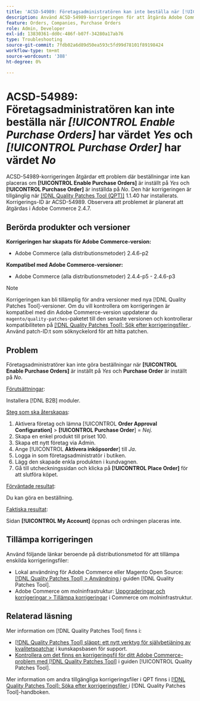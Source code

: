 ```yaml
---
title: 'ACSD-54989: Företagsadministratören kan inte beställa när [!UICONTROL Enable Purchase Orders] har värdet Ja och [!UICONTROL Purchase Order] har värdet Nej'
description: Använd ACSD-54989-korrigeringen för att åtgärda Adobe Commerce-problemet där företagsadministratören inte kan göra beställningar om [!UICONTROL Enable Purchase Orders] är inställt på Ja och [!UICONTROL Purchase Order] är inställd på Nej.
feature: Orders, Companies, Purchase Orders
role: Admin, Developer
exl-id: 13830361-dd0c-486f-b07f-34280a17ab76
type: Troubleshooting
source-git-commit: 7fdb02a6d89d50ea593c5fd99d78101f89198424
workflow-type: tm+mt
source-wordcount: '388'
ht-degree: 0%

---
```


# ACSD-54989: Företagsadministratören kan inte beställa när *[!UICONTROL Enable Purchase Orders]* har värdet *Yes* och *[!UICONTROL Purchase Order]* har värdet *No*

ACSD-54989-korrigeringen åtgärdar ett problem där beställningar inte kan placeras om **[!UICONTROL Enable Purchase Orders]** är inställt på *Yes* och **[!UICONTROL Purchase Order]** är inställda på *No*. Den här korrigeringen är tillgänglig när [[!DNL Quality Patches Tool (QPT)]](https://experienceleague.adobe.com/en/docs/commerce-operations/tools/quality-patches-tool/quality-patches-tool-to-self-serve-quality-patches) 1.1.40 har installerats. Korrigerings-ID är ACSD-54989. Observera att problemet är planerat att åtgärdas i Adobe Commerce 2.4.7.

## Berörda produkter och versioner

**Korrigeringen har skapats för Adobe Commerce-version:**

* Adobe Commerce (alla distributionsmetoder) 2.4.6-p2

**Kompatibel med Adobe Commerce-versioner:**

* Adobe Commerce (alla distributionsmetoder) 2.4.4-p5 - 2.4.6-p3

>[!NOTE]
>
>Korrigeringen kan bli tillämplig för andra versioner med nya [!DNL Quality Patches Tool]-versioner. Om du vill kontrollera om korrigeringen är kompatibel med din Adobe Commerce-version uppdaterar du `magento/quality-patches`-paketet till den senaste versionen och kontrollerar kompatibiliteten på [[!DNL Quality Patches Tool]: Sök efter korrigeringsfiler ](https://experienceleague.adobe.com/tools/commerce-quality-patches/index.html). Använd patch-ID:t som söknyckelord för att hitta patchen.

## Problem

Företagsadministratörer kan inte göra beställningar när **[!UICONTROL Enable Purchase Orders]** är inställt på *Yes* och **Purchase Order** är inställt på *No*.

<u>Förutsättningar</u>:

Installera [!DNL B2B] moduler.

<u>Steg som ska återskapas</u>:

1. Aktivera företag och lämna [!UICONTROL **Order Approval Configuration]** > **[!UICONTROL Purchase Order**] = *Nej*.
1. Skapa en enkel produkt till priset 100.
1. Skapa ett nytt företag via Admin.
1. Ange [!UICONTROL **Aktivera inköpsorder**] till *Ja*.
1. Logga in som företagsadministratör i butiken.
1. Lägg den skapade enkla produkten i kundvagnen.
1. Gå till utcheckningssidan och klicka på **[!UICONTROL Place Order]** för att slutföra köpet.

<u>Förväntade resultat</u>:

Du kan göra en beställning.

<u>Faktiska resultat</u>:

Sidan **[!UICONTROL My Account]** öppnas och ordningen placeras inte.

## Tillämpa korrigeringen

Använd följande länkar beroende på distributionsmetod för att tillämpa enskilda korrigeringsfiler:

* Lokal användning för Adobe Commerce eller Magento Open Source: [[!DNL Quality Patches Tool] > Användning ](/help/tools/quality-patches-tool/usage.md) i guiden [!DNL Quality Patches Tool].
* Adobe Commerce om molninfrastruktur: [Uppgraderingar och korrigeringar > Tillämpa korrigeringar](https://experienceleague.adobe.com/docs/commerce-cloud-service/user-guide/develop/upgrade/apply-patches.html) i Commerce om molninfrastruktur.

## Relaterad läsning

Mer information om [!DNL Quality Patches Tool] finns i:

* [[!DNL Quality Patches Tool] släppt: ett nytt verktyg för självbetjäning av kvalitetspatchar](https://experienceleague.adobe.com/en/docs/commerce-operations/tools/quality-patches-tool/quality-patches-tool-to-self-serve-quality-patches) i kunskapsbasen för support.
* [Kontrollera om det finns en korrigeringsfil för ditt Adobe Commerce-problem med  [!DNL Quality Patches Tool]](/help/tools/quality-patches-tool/patches-available-in-qpt/check-patch-for-magento-issue-with-magento-quality-patches.md) i guiden [!UICONTROL Quality Patches Tool].


Mer information om andra tillgängliga korrigeringsfiler i QPT finns i [[!DNL Quality Patches Tool]: Söka efter korrigeringsfiler ](https://experienceleague.adobe.com/tools/commerce-quality-patches/index.html) i [!DNL Quality Patches Tool]-handboken.
